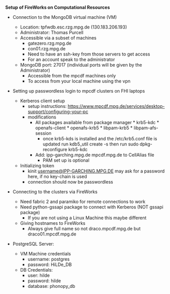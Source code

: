 **Setup of FireWorks on Computational Resources**
* Connection to the MongoDB virtual machine (VM)
  * Location: tpfwdb.esc.rzg.mpg.de (130.183.206.193)
  * Administrator: Thomas Purcell
  * Accessible via a subset of machines
  	* gatezero.rzg.mpg.de
  	* con01.rzg.mpg.de
  	* Need to have an ssh-key from those servers to get access
  	* For an account speak to the administrator
  * MongoDB port: 27017 (individual ports will be given by the Administrator)
  	* Accessible from the mpcdf machines only
  	* To access from your local machine using the vpn

* Setting up passwordless login to mpcdf clusters on FHI laptops
  * Kerberos client setup
  	* setup instructions: https://www.mpcdf.mpg.de/services/desktop-support/configuring-your-pc
  	* modifications
  	  * All packages available from package manager
		  	* krb5-kdc
		  	* openafs-client
		  	* openafs-krb5
		  	* libpam-krb5
		  	* libpam-afs-session
        * once krb5-kds is installed and the /etc/krb5.conf file is updated run kdb5_util create -s
          then run sudo dpkg-reconfigure krb5-kdc
      * Add: ipp-garching.mpg.de mpcdf.mpg.de to CellAlias file
  		* PAM set up is optional
  * Initializing token
  	* kinit username@IPP-GARCHING.MPG.DE may ask for a password here, if no key-chain is used
  	* connection should now be passwordless

* Connecting to the clusters via FireWorks
  * Need fabric 2 and paramiko for remote connections to work
  * Need python-gssapi package to connect with Kerberos (NOT gssapi package)
    * If you are not using a Linux Machine this maybe different
  * Giving hostnames to FireWorks
  	* Always give full name so not draco.mpcdf.mpg.de but draco01.mpcdf.mpg.de

* PostgreSQL Server:
  * VM Machine credentials
    * username: postgres
    * password: HiLDe_DB
  * DB Credentials:
    * user: hilde
    * password: hilde
    * database: phonopy_db

